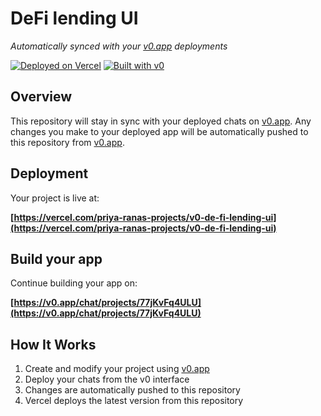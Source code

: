 # DeFi lending UI

*Automatically synced with your [v0.app](https://v0.app) deployments*

[![Deployed on Vercel](https://img.shields.io/badge/Deployed%20on-Vercel-black?style=for-the-badge&logo=vercel)](https://vercel.com/priya-ranas-projects/v0-de-fi-lending-ui)
[![Built with v0](https://img.shields.io/badge/Built%20with-v0.app-black?style=for-the-badge)](https://v0.app/chat/projects/77jKvFq4ULU)

## Overview

This repository will stay in sync with your deployed chats on [v0.app](https://v0.app).
Any changes you make to your deployed app will be automatically pushed to this repository from [v0.app](https://v0.app).

## Deployment

Your project is live at:

**[https://vercel.com/priya-ranas-projects/v0-de-fi-lending-ui](https://vercel.com/priya-ranas-projects/v0-de-fi-lending-ui)**

## Build your app

Continue building your app on:

**[https://v0.app/chat/projects/77jKvFq4ULU](https://v0.app/chat/projects/77jKvFq4ULU)**

## How It Works

1. Create and modify your project using [v0.app](https://v0.app)
2. Deploy your chats from the v0 interface
3. Changes are automatically pushed to this repository
4. Vercel deploys the latest version from this repository